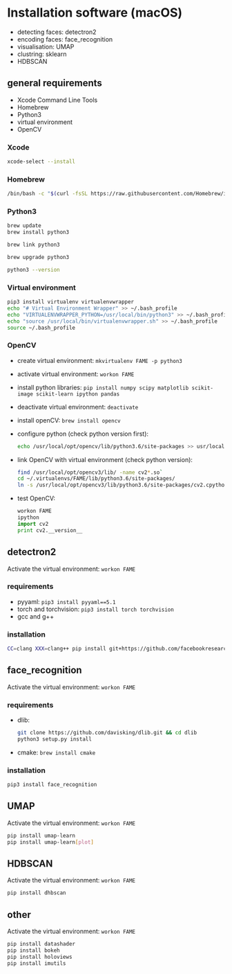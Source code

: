 # Installation software (macOS)

* detecting faces: detectron2
* encoding faces: face_recognition
* visualisation: UMAP
* clustring: sklearn
* HDBSCAN

## general requirements

* Xcode Command Line Tools
* Homebrew
* Python3
* virtual environment
* OpenCV

### Xcode

```bash
xcode-select --install
```

### Homebrew

```bash
/bin/bash -c "$(curl -fsSL https://raw.githubusercontent.com/Homebrew/install/HEAD/install.sh)"
```

### Python3

```bash
brew update
brew install python3

brew link python3

brew upgrade python3

python3 --version
```

### Virtual environment

```bash
pip3 install virtualenv virtualenvwrapper
echo "# Virtual Environment Wrapper" >> ~/.bash_profile
echo "VIRTUALENVWRAPPER_PYTHON=/usr/local/bin/python3" >> ~/.bash_profile
echo "source /usr/local/bin/virtualenvwrapper.sh" >> ~/.bash_profile
source ~/.bash_profile
```

### OpenCV

* create virtual environment: `mkvirtualenv FAME -p python3`
* activate virtual environment: `workon FAME`
* install python libraries: `pip install numpy scipy matplotlib scikit-image scikit-learn ipython pandas`
* deactivate virtual environment: `deactivate`
* install openCV: `brew install opencv`
* configure python (check python version first):
  
  ```bash
  echo /usr/local/opt/opencv/lib/python3.6/site-packages >> usr/local/lib/python3.6/site-packages/opencv3.pth
  ```

* link OpenCV with virtual environment (check python version):
  
  ```bash
  find /usr/local/opt/opencv3/lib/ -name cv2*.so`
  cd ~/.virtualenvs/FAME/lib/python3.6/site-packages/
  ln -s /usr/local/opt/opencv3/lib/python3.6/site-packages/cv2.cpython-36m-darwin.so cv2.so
  ```

* test OpenCV:
  
  ```python
  workon FAME
  ipython
  import cv2
  print cv2.__version__
  ```

## detectron2

Activate the virtual environment: `workon FAME`

### requirements

* pyyaml: `pip3 install pyyaml==5.1`
* torch and torchvision: `pip3 install torch torchvision`
* gcc and g++

### installation

```bash
CC=clang XXX=clang++ pip install git+https://github.com/facebookresearch/detectron2.git
```

## face_recognition

Activate the virtual environment: `workon FAME`

### requirements

* dlib:
  
  ```bash
  git clone https://github.com/davisking/dlib.git && cd dlib
  python3 setup.py install
  ```

* cmake: `brew install cmake`

### installation

```bash
pip3 install face_recognition
```

## UMAP

Activate the virtual environment: `workon FAME`

```bash
pip install umap-learn
pip install umap-learn[plot]
```

## HDBSCAN

Activate the virtual environment: `workon FAME`

```bash
pip install dhbscan
```

## other

Activate the virtual environment: `workon FAME`

```bash
pip install datashader
pip install bokeh
pip install holoviews
pip install imutils
```
